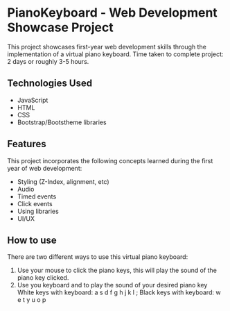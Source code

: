# PianoKeyboard - Web Development Showcase Project

This project showcases first-year web development skills through the implementation of a virtual piano keyboard. Time taken to complete project: 2 days or roughly 3-5 hours.

## Technologies Used

- JavaScript
- HTML
- CSS
- Bootstrap/Bootstheme libraries

## Features

This project incorporates the following concepts learned during the first year of web development:

- Styling (Z-Index, alignment, etc)
- Audio
- Timed events
- Click events
- Using libraries
- UI/UX

## How to use

There are two different ways to use this virtual piano keyboard:
  1. Use your mouse to click the piano keys, this will play the sound of the piano key clicked.
  2. Use you keyboard and to play the sound of your desired piano key
     White keys with keyboard: a s d f g h j k l ;
     Black keys with keyboard: w e t y u o p
